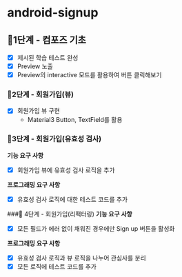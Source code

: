 # android-signup

## 🚀1단계 - 컴포즈 기초 
- [x] 제시된 학습 테스트 완성
- [x] Preview 노출
- [x] Preview의 interactive 모드를 활용하여 버튼 클릭해보기

### 🚀2단계 - 회원가입(뷰)
- [x] 회원가입 뷰 구현
    - Material3 Button, TextField를 활용

### 🚀3단계 - 회원가입(유효성 검사)
**기능 요구 사항**
- [x] 회원가입 뷰에 유효성 검사 로직을 추가

**프로그래밍 요구 사항**
- [x] 유효성 검사 로직에 대한 테스트 코드를 추가

###🚀 4단계 - 회원가입(리팩터링)
**기능 요구 사항**
- [x] 모든 필드가 에러 없이 채워진 경우에만 Sign up 버튼을 활성화

**프로그래밍 요구 사항**
- [x] 유효성 검사 로직과 뷰 로직을 나누어 관심사를 분리
- [x] 모든 로직에 테스트 코드를 추가
